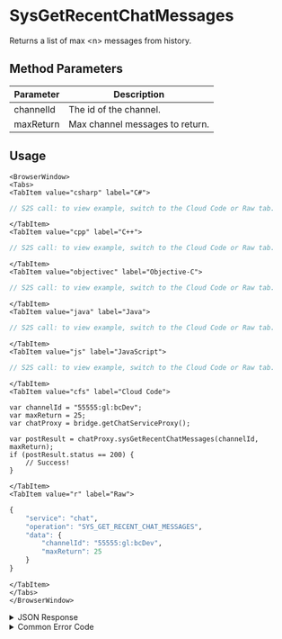 # SysGetRecentChatMessages

Returns a list of max \<n\> messages from history.

<PartialServop service_name="chat" operation_name="SYS_GET_RECENT_CHAT_MESSAGES" />

## Method Parameters
Parameter | Description
--------- | -----------
channelId | The id of the channel. 
maxReturn | Max channel messages to return. 

## Usage

```mdx-code-block
<BrowserWindow>
<Tabs>
<TabItem value="csharp" label="C#">
```

```csharp
// S2S call: to view example, switch to the Cloud Code or Raw tab.
```

```mdx-code-block
</TabItem>
<TabItem value="cpp" label="C++">
```

```cpp
// S2S call: to view example, switch to the Cloud Code or Raw tab.
```

```mdx-code-block
</TabItem>
<TabItem value="objectivec" label="Objective-C">
```

```objectivec
// S2S call: to view example, switch to the Cloud Code or Raw tab.
```

```mdx-code-block
</TabItem>
<TabItem value="java" label="Java">
```

```java
// S2S call: to view example, switch to the Cloud Code or Raw tab.
```

```mdx-code-block
</TabItem>
<TabItem value="js" label="JavaScript">
```

```javascript
// S2S call: to view example, switch to the Cloud Code or Raw tab.
```

```mdx-code-block
</TabItem>
<TabItem value="cfs" label="Cloud Code">
```

```cfscript
var channelId = "55555:gl:bcDev";
var maxReturn = 25;
var chatProxy = bridge.getChatServiceProxy();

var postResult = chatProxy.sysGetRecentChatMessages(channelId, maxReturn);
if (postResult.status == 200) {
    // Success!
}
```

```mdx-code-block
</TabItem>
<TabItem value="r" label="Raw">
```

```r
{
	"service": "chat",
	"operation": "SYS_GET_RECENT_CHAT_MESSAGES",
	"data": {
		"channelId": "55555:gl:bcDev",
		"maxReturn": 25
	}
}
```

```mdx-code-block
</TabItem>
</Tabs>
</BrowserWindow>
```

<details>
<summary>JSON Response</summary>

```json
{
    "status": 200,
    "data": {
        "messages": [
            {
                "date": 1529947494687,
                "ver": 1,
                "msgId": "783333117279792",
                "from": {
                    "id": "f0bdf734-f5ed-4617-8f40-62795dc82932",
                    "name": "Paul Winterhalder",
                    "pic": null
                },
                "chId": "55555:gl:<%= data.branding.productName %>Dev",
                "content": {
                    "text": "This is a test"
                }
            },
            {
                "date": 1529948166604,
                "ver": 1,
                "msgId": "783333461301297",
                "from": {
                    "id": "3b87aaa8-b47a-4096-9809-ce0da77ae60d",
                    "name": "",
                    "pic": null
                },
                "chId": "55555:gl:<%= data.branding.productName %>Dev",
                "content": {
                    "text": "Hello world"
                }
            }
        ]
    }
}
```
</details>

<details>
<summary>Common Error Code</summary>

### Status Codes
Code | Name | Description
---- | ---- | -----------
40601 | RTT_NOT_ENABLED | RTT must be enabled for this feature
40603 | CHAT_UNRECOGNIZED_CHANNEL | The specified channel is invalid
40616 | CLOUD_CODE_ONLY | Method only available via cloud code

</details>


